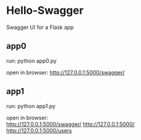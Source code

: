 # Hello-Swagger
Swagger UI for a Flask app

## app0 
run: 
python app0.py

open in browser:
http://127.0.0.1:5000/swagger/

## app1
run: 
python app1.py

open in browser: <br />
http://127.0.0.1:5000/swagger/ 
http://127.0.0.1:5000/  
http://127.0.0.1:5000/users

